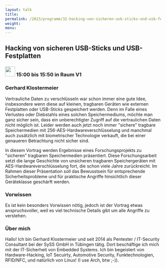 ```yaml
---
layout: talk
title:
permalink: /2023/programm/32-hacking-von-sicheren-usb-sticks-und-usb-festplatten/
weight:
menu:
---
```

## Hacking von sicheren USB-Sticks und USB-Festplatten

### <img height = "32" src="../../../images/talk.svg"> 15:00 bis 15:50 in Raum V1

### Gerhard Klostermeier

Vertrauliche Daten zu verschlüsseln war schon immer eine gute Idee, insbesondere wenn diese auf kleinen, tragbaren Geräten wie externen Festplatten oder USB-Sticks gespeichert werden. Denn im Falle eines Verlustes oder Diebstahls eines solchen Speichermediums, möchte man ganz sicher sein, dass ein unberechtigter Zugriff auf die vertraulichen Daten nicht möglich ist. Leider werden auch jetzt noch immer  "sichere" tragbare Speichermedien mit 256-AES-Hardwareverschlüsselung und manchmal auch zusätzlich mit biometrischer Technologie verkauft, die bei einer genaueren Betrachtung nicht sicher sind.

In diesem Vortrag werden Ergebnisse eines Forschungsprojekts zu "sicheren" tragbaren Speichermedien präsentiert. Diese Forschungsarbeit setzt die lange Geschichte von unsicheren tragbaren Speichergeräten mit AES-Hardwareverschlüsselung fort, die schon viele Jahre zurückreicht. Im Rahmen dieser Präsentation soll das Bewusstsein für entsprechende Sicherheitsprobleme und für praktische Angriffe hinsichtlich dieser Geräteklasse geschärft werden.

### Vorwissen

Es ist kein besonders Vorwissen nötig, jedoch ist der Vortrag etwas anspruchsvoller, weil es viel technische Details gibt um alle Angriffe zu verstehen.

### Über mich

Hallo! Ich bin Gerhard Klostermeier und seit 2014 als Pentester / IT-Security Consultant bei der SySS GmbH in Tübingen tätig. Dort beschäftige ich mich mit der IT-Sicherheit von Embedded Systems. Ich bin begeistert von Hardware-Hacking, IoT Secuirty, Automotive Security, Funktechnologien, RFID/NFC, und natürlich von Linux! (I use Arch, btw ;-)).

